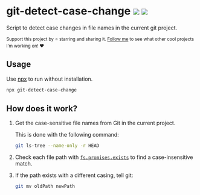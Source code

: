 # git-detect-case-change <a href="https://npm.im/git-detect-case-change"><img src="https://badgen.net/npm/v/git-detect-case-change"></a> <a href="https://packagephobia.now.sh/result?p=git-detect-case-change"><img src="https://packagephobia.now.sh/badge?p=git-detect-case-change"></a>

Script to detect case changes in file names in the current git project.

<sub>Support this project by ⭐️ starring and sharing it. [Follow me](https://github.com/privatenumber) to see what other cool projects I'm working on! ❤️</sub>

## Usage
Use [npx](https://nodejs.dev/learn/the-npx-nodejs-package-runner) to run without installation.
```sh
npx git-detect-case-change
```


## How does it work?
1. Get the case-sensitive file names from Git in the current project.

    This is done with the following command:
    ```sh
    git ls-tree --name-only -r HEAD
    ```

2. Check each file path with [`fs.promises.exists`](https://github.com/privatenumber/fs.promises.exists) to find a case-insensitive match.

3. If the path exists with a different casing, tell git:
    ```sh
    git mv oldPath newPath
    ```
